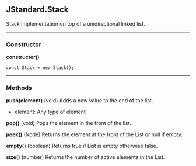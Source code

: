 ## JStandard.Stack

Stack Implementation on top of a unidirectional linked list.

----------

### Constructor ###

**constructor()** 

    const Stack = new Stack();

----------

### Methods ###

**push(element)** (void) Adds a new value to the end of the list.

- element: Any type of element

**pop()** (void) Pops the element in the front of the list.

**peek()** (Node) Returns the element at the front of the List or null if empty.

**empty()** (boolean) Returns true if List is empty otherwise false.

**size()** (number) Returns the number of active elements in the List.